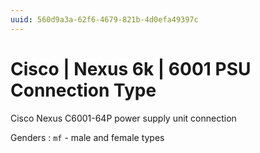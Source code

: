 ```yaml
---
uuid: 560d9a3a-62f6-4679-821b-4d0efa49397c
---
```

# Cisco | Nexus 6k | 6001 PSU Connection Type

Cisco Nexus C6001-64P power supply unit connection

Genders
: `mf` - male and female types
